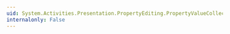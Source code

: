 ```yaml
---
uid: System.Activities.Presentation.PropertyEditing.PropertyValueCollection.System#Collections#IEnumerable#GetEnumerator
internalonly: False
---
```

